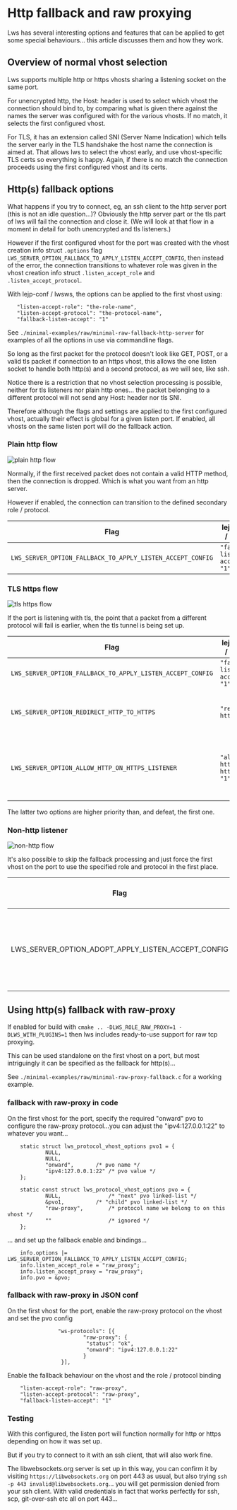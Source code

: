 # Http fallback and raw proxying

Lws has several interesting options and features that can be applied to get
some special behaviours... this article discusses them and how they work.

## Overview of normal vhost selection

Lws supports multiple http or https vhosts sharing a listening socket on the
same port.

For unencrypted http, the Host: header is used to select which vhost the
connection should bind to, by comparing what is given there against the
names the server was configured with for the various vhosts.  If no match, it
selects the first configured vhost.

For TLS, it has an extension called SNI (Server Name Indication) which tells
the server early in the TLS handshake the host name the connection is aimed at.
That allows lws to select the vhost early, and use vhost-specific TLS certs
so everything is happy.  Again, if there is no match the connection proceeds
using the first configured vhost and its certs.

## Http(s) fallback options

What happens if you try to connect, eg, an ssh client to the http server port
(this is not an idle question...)?  Obviously the http server part or the tls
part of lws will fail the connection and close it.  (We will look at that flow
in a moment in detail for both unencrypted and tls listeners.)

However if the first configured vhost for the port was created with the
vhost creation info struct `.options` flag `LWS_SERVER_OPTION_FALLBACK_TO_APPLY_LISTEN_ACCEPT_CONFIG`,
then instead of the error, the connection transitions to whatever role was
given in the vhost creation info struct `.listen_accept_role` and `.listen_accept_protocol`.

With lejp-conf / lwsws, the options can be applied to the first vhost using:

```
   "listen-accept-role": "the-role-name",
   "listen-accept-protocol": "the-protocol-name",
   "fallback-listen-accept": "1"
```

See `./minimal-examples/raw/minimal-raw-fallback-http-server` for examples of
all the options in use via commandline flags.

So long as the first packet for the protocol doesn't look like GET, POST, or
a valid tls packet if connection to an https vhost, this allows the one listen
socket to handle both http(s) and a second protocol, as we will see, like ssh.

Notice there is a restriction that no vhost selection processing is possible,
neither for tls listeners nor plain http ones... the packet belonging to a
different protocol will not send any Host: header nor tls SNI.

Therefore although the flags and settings are applied to the first configured
vhost, actually their effect is global for a given listen port.  If enabled,
all vhosts on the same listen port will do the fallback action.

### Plain http flow

![plain http flow](/doc-assets/accept-flow-1.svg)

Normally, if the first received packet does not contain a valid HTTP method,
then the connection is dropped.  Which is what you want from an http server.

However if enabled, the connection can transition to the defined secondary
role / protocol.

|Flag|lejp-conf / lwsws|Function|
|---|---|---|
|`LWS_SERVER_OPTION_FALLBACK_TO_APPLY_LISTEN_ACCEPT_CONFIG`|`"fallback-listen-accept": "1"`|Enable fallback processing|

### TLS https flow

![tls https flow](/doc-assets/accept-flow-2.svg)

If the port is listening with tls, the point that a packet from a different
protocol will fail is earlier, when the tls tunnel is being set up.

|Flag|lejp-conf / lwsws|Function|
|---|---|---|
|`LWS_SERVER_OPTION_FALLBACK_TO_APPLY_LISTEN_ACCEPT_CONFIG`|`"fallback-listen-accept": "1"`|Enable fallback processing|
|`LWS_SERVER_OPTION_REDIRECT_HTTP_TO_HTTPS`|`"redirect-http": "1"`|Treat invalid tls packet as http, issue http redirect to https://|
|`LWS_SERVER_OPTION_ALLOW_HTTP_ON_HTTPS_LISTENER`|`"allow-http-on-https": "1"`|Accept unencrypted http connections on this tls port (dangerous)|

The latter two options are higher priority than, and defeat, the first one.

### Non-http listener

![non-http flow](/doc-assets/accept-flow-3.svg)

It's also possible to skip the fallback processing and just force the first
vhost on the port to use the specified role and protocol in the first place.

|Flag|lejp-conf / lwsws|Function|
|---|---|---|
|LWS_SERVER_OPTION_ADOPT_APPLY_LISTEN_ACCEPT_CONFIG|`"apply-listen-accept": "1"`|Force vhost to use listen-accept-role / listen-accept-protocol|

## Using http(s) fallback with raw-proxy

If enabled for build with `cmake .. -DLWS_ROLE_RAW_PROXY=1 -DLWS_WITH_PLUGINS=1`
then lws includes ready-to-use support for raw tcp proxying.

This can be used standalone on the first vhost on a port, but most intriguingly
it can be specified as the fallback for http(s)...

See `./minimal-examples/raw/minimal-raw-proxy-fallback.c` for a working example.

### fallback with raw-proxy in code

On the first vhost for the port, specify the required "onward" pvo to configure
the raw-proxy protocol...you can adjust the "ipv4:127.0.0.1:22" to whatever you
want...

```
	static struct lws_protocol_vhost_options pvo1 = {
	        NULL,
	        NULL,
	        "onward",		/* pvo name */
	        "ipv4:127.0.0.1:22"	/* pvo value */
	};

	static const struct lws_protocol_vhost_options pvo = {
	        NULL,           	/* "next" pvo linked-list */
	        &pvo1,			/* "child" pvo linked-list */
	        "raw-proxy",		/* protocol name we belong to on this vhost */
	        ""              	/* ignored */
	};
```

... and set up the fallback enable and bindings...

```
	info.options |= LWS_SERVER_OPTION_FALLBACK_TO_APPLY_LISTEN_ACCEPT_CONFIG;
	info.listen_accept_role = "raw_proxy";
	info.listen_accept_proxy = "raw_proxy";
	info.pvo = &pvo;
```

### fallback with raw-proxy in JSON conf

On the first vhost for the port, enable the raw-proxy protocol on the vhost and
set the pvo config

```
                "ws-protocols": [{
                        "raw-proxy": {
                         "status": "ok",
                         "onward": "ipv4:127.0.0.1:22"
                        }
                 }],
```

Enable the fallback behaviour on the vhost and the role / protocol binding

```
	"listen-accept-role": "raw-proxy",
	"listen-accept-protocol": "raw-proxy",
	"fallback-listen-accept": "1"
```

### Testing

With this configured, the listen port will function normally for http or https
depending on how it was set up.

But if you try to connect to it with an ssh client, that will also work fine.

The libwebsockets.org server is set up in this way, you can confirm it by
visiting `https://libwebsockets.org` on port 443 as usual, but also trying
`ssh -p 443 invalid@libwebsockets.org`... you will get permission denied from
your ssh client.  With valid credentials in fact that works perfectly for
ssh, scp, git-over-ssh etc all on port 443...

